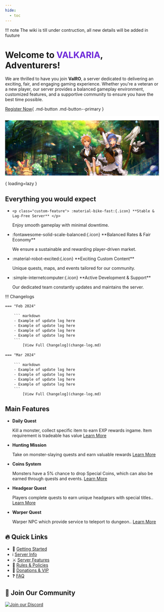 ```yaml
---
hide:
  - toc
---
```


!!! note 
    The wiki is till under contruction, all new details will be added in fuuture
<br>

# Welcome to <span style="color:#6D28D9;">**VALKARIA**</span>, Adventurers!

We are thrilled to have you join **ValRO**, a  server dedicated to delivering an exciting, fair, and engaging gaming experience. Whether you're a veteran or a new player, our server provides a balanced gameplay environment, customized features, and a supportive community to ensure you have the best time possible.

[Register Now](#){ .md-button .md-button--primary }

![Banner](assets/banner.png){ loading=lazy }

## Everything you would expect
<div class="grid cards" markdown>

-     <p class="custom-feature"> :material-bike-fast:{.icon} **Stable & Lag-Free Server** </p>
    
    Enjoy smooth gameplay with minimal downtime.  
    
-   <p class="custom-feature"> :fontawesome-solid-scale-balanced:{.icon} **Balanced Rates & Fair Economy**</p>

    We ensure a sustainable and rewarding player-driven market.  

-   <p class="custom-feature"> :material-robot-excited:{.icon} **Exciting Custom Content**</p>

    Unique quests, maps, and events tailored for our community.  

-   <p class="custom-feature"> :simple-internetcomputer:{.icon} **Active Development & Support**</p>

    Our dedicated team constantly updates and maintains the server.  

</div>

!!! Changelogs

    === "Feb 2024"

        ``` markdown 
        - Example of update log here
        - Example of update log here
        - Example of update log here
        - Example of update log here
        ```
            [View Full Changelog](change-log.md)

    === "Mar 2024"

        ``` markdown 
        - Example of update log here
        - Example of update log here
        - Example of update log here
        - Example of update log here
        ```
            [View Full Changelog](change-log.md)

## Main Features

<div class="grid cards" markdown>

-   **Daily Quest**
   
    
    Kill a monster, collect specific item to earn EXP rewards ingame. Item requirement is tradeable has value
    [Learn More](daily-quest.md)

-   **Hunting Mission**
   
    
    Take on monster-slaying quests and earn valuable rewards
    [Learn More](hunting-mission.md)

-   **Coins System**
   
    
    Monsters have a 5% chance to drop Special Coins, which can also be earned through quests and events.
    [Learn More](coin-system.md)

-   **Headgear Quest**
   
    
    Players complete quests to earn unique headgears with special titles..
    [Learn More](headgear-quest.md)

-   **Warper Quest**
   
    
    Warper NPC which provide service to teleport to dungeon..
    [Learn More](warper-quest.md)

</div>

## 🔥 **Quick Links**
- 📖 [Getting Started](getting-started.md)
- ℹ️ [Server Info](server-info.md)
- ⚔️ [Server Features](server-features.md)
- 📜 [Rules & Policies](rules.md)
- 🎁 [Donations & VIP](donations.md)
- ❓ [FAQ](faq.md)

## 📢 **Join Our Community**
[![Join our Discord](https://img.shields.io/discord/123456789?label=Join%20Discord&logo=discord&color=5865F2)](https://discord.gg/6qQUbAeHrx)
